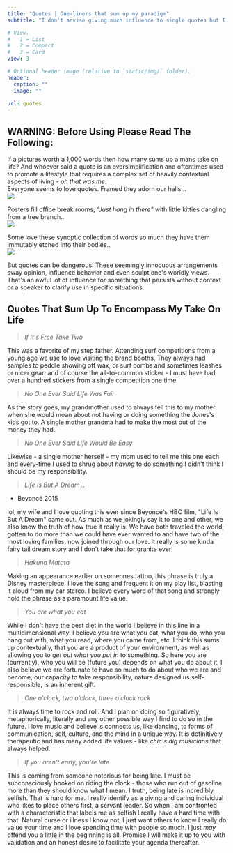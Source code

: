 ```yaml
---
title: "Quotes | One-liners that sum up my paradigm"
subtitle: "I don't advise giving much influence to single quotes but I do think they can provide a insight of sorts into who I am and how I choose to live"

# View.
#   1 = List
#   2 = Compact
#   3 = Card
view: 3

# Optional header image (relative to `static/img/` folder).
header:
  caption: ""
  image: ""

url: quotes
---
```


## WARNING: Before Using Please Read The Following:  

If a pictures worth a 1,000 words then how many sums up a mans take on life? And whoever said a quote is an oversimplification and oftentimes used to promote a lifestyle that requires a complex set of heavily contextual aspects of living - *oh that was me*.  
Everyone seems to love quotes. Framed they adorn our halls ..  
![](/img/quotehall.jpg)  

Posters fill office break rooms; *"Just hang in there"* with little kitties dangling from a tree branch..  
![](/img/quotehanginthere.jpg)  

Some love these synoptic collection of words so much they have them immutably etched into their bodies..  
![](/img/quotetattoo.jpg)  

But quotes can be dangerous. These seemingly innocuous arrangements sway opinion, influence behavior and even sculpt one's worldly views. That's an awful lot of influence for something that persists without context or a speaker to clarify use in specific situations.  

## Quotes That Sum Up To Encompass My Take On Life  

>*If It's Free Take Two*  

This was a favorite of my step father. Attending surf competitions from a young age we use to love visiting the brand booths. They always had samples to peddle showing off wax, or surf combs and sometimes leashes or nicer gear; and of course the all-to-common sticker - I must have had over a hundred stickers from a single competition one time.

>*No One Ever Said Life Was Fair*  

As the story goes, my grandmother used to always tell this to my mother when she would moan about not having or doing something the Jones's kids got to. A single mother grandma had to make the most out of the money they had.  

>*No One Ever Said Life Would Be Easy*  

Likewise - a single mother herself - my mom used to tell me this one each and every-time I used to shrug about *having* to do something I didn't think I should be my responsibility.  

>*Life Is But A Dream ..*  
- Beyoncé 2015  

lol, my wife and I love quoting this ever since Beyoncé's HBO film, "Life Is But A Dream" came out. As much as we jokingly say it to one and other, we also know the truth of how true it really is. We have both traveled the world, gotten to do more than we could have ever wanted to and have two of the most loving families, now joined through our love. It really is some kinda fairy tail dream story and I don't take that for granite ever!  

>*Hakuna Matata*  

Making an appearance earlier on someones tattoo, this phrase is truly a Disney masterpiece. I love the song and frequent it on my play list, blasting it aloud from my car stereo. I believe every word of that song and strongly hold the phrase as a paramount life value.  

>*You are what you eat*  

While I don't have the best diet in the world I believe in this line in a multidimensional way. I believe you are what you eat, what you do, who you hang out with, what you read, where you came from, etc. I think this sums up contextually, that you are a product of your environment, as well as allowing you to *get out what you put in* to something. So here you are (currently), who you will be (future you) depends on what you do about it. I also believe we are fortunate to have so much to do about who we are and become; our capacity to take responsibility, nature designed us self-responsible, is an inherent gift.  

>*One o'clock, two o'clock, three o'clock rock*  

It is always time to rock and roll. And I plan on doing so figuratively, metaphorically, literally and any other possible way I find to do so in the future. I love music and believe is connects us, like dancing, to forms of communication, self, culture, and the mind in a unique way. It is definitively therapeutic and has many added life values - like *chic's dig musicians* that always helped.  

>*If you aren't early, you're late*  

This is coming from someone notorious for being late. I must be subconsciously hooked on riding the clock - those who run out of gasoline more than they should know what I mean. I truth, being late is incredibly selfish. That is hard for me. I really identify as a giving and caring individual who likes to place others first, a servant leader. So when I am confronted with a characteristic that labels me as selfish I really have a hard time with that. Natural curse or illness I know not, I just want others to know I really do value your time and I love spending time with people so much. I just *may* offend you a little in the beginning is all. Promise I will make it up to you with validation and an honest desire to facilitate your agenda thereafter.  